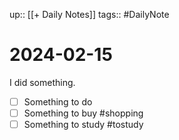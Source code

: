 up:: [[+ Daily Notes]]
tags:: #DailyNote
# 2024-02-15

I did something.

- [ ] Something to do
- [ ] Something to buy #shopping 
- [ ] Something to study #tostudy